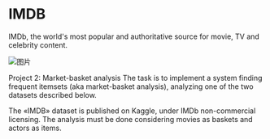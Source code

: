 # IMDB

IMDb, the world's most popular and authoritative source for movie, TV and celebrity content.

![图片](https://user-images.githubusercontent.com/11934986/114636035-ae98bd00-9cf8-11eb-813a-0f50b8a57ebb.png)


Project 2: Market-basket analysis
The task is to implement a system finding frequent itemsets (aka market-basket analysis), analyzing one of the two datasets described below.

The «IMDB» dataset is published on Kaggle, under IMDb non-commercial licensing. The analysis must be done considering movies as baskets and actors as items.

